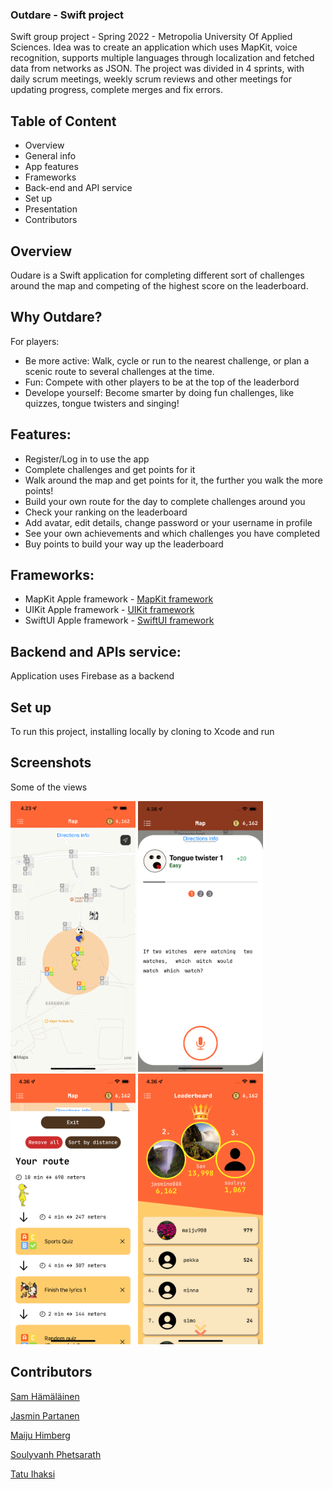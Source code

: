 ### Outdare - Swift project

Swift group project - Spring 2022 - Metropolia University Of Applied Sciences. Idea was to create an application which uses MapKit, voice recognition, supports multiple languages through localization and fetched data from networks as JSON. The project was divided in 4 sprints, with daily scrum meetings, weekly scrum reviews and other meetings for updating progress, complete merges and fix errors.

## Table of Content

- Overview
- General info
- App features
- Frameworks
- Back-end and API service
- Set up
- Presentation
- Contributors

## Overview

Oudare is a Swift application for completing different sort of challenges around the map and competing of the highest score on the leaderboard.


## Why Outdare?

For players:

- Be more active: Walk, cycle or run to the nearest challenge, or plan a scenic route to several challenges at the time.
- Fun: Compete with other players to be at the top of the leaderbord
- Develope yourself: Become smarter by doing fun challenges, like quizzes, tongue twisters and singing!

## Features:

- Register/Log in to use the app
- Complete challenges and get points for it
- Walk around the map and get points for it, the further you walk the more points!
- Build your own route for the day to complete challenges around you
- Check your ranking on the leaderboard
- Add avatar, edit details, change password or your username in profile
- See your own achievements and which challenges you have completed
- Buy points to build your way up the leaderboard

## Frameworks:

- MapKit Apple framework - [MapKit framework](https://developer.apple.com/documentation/mapkit/)
- UIKit Apple framework - [UIKit framework](https://developer.apple.com/documentation/uikit)
- SwiftUI Apple framework - [SwiftUI framework](https://developer.apple.com/xcode/swiftui/)


## Backend and APIs service:

Application uses Firebase as a backend

## Set up

To run this project, installing locally by cloning to Xcode and run


## Screenshots

Some of the views 

<img src="/outdare/screenshots/map.png" width="200"> <img src="/outdare/screenshots/twister.png" width="200"> <img src="/outdare/screenshots/routes.png" width="200"> <img src="/outdare/screenshots/leaderboard.png" width="200">


## Contributors

[Sam Hämäläinen](https://github.com/SamHamalainen)

[Jasmin Partanen](https://github.com/jasminsp)

[Maiju Himberg](https://github.com/maijuhimberg)

[Soulyvanh Phetsarath](https://github.com/soulyvap)

[Tatu Ihaksi](https://github.com/taaatu)
